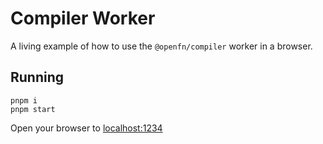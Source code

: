 # Compiler Worker

A living example of how to use the `@openfn/compiler` worker in
a browser.

## Running

```
pnpm i
pnpm start
```

Open your browser to [localhost:1234](http://localhost:8080)
